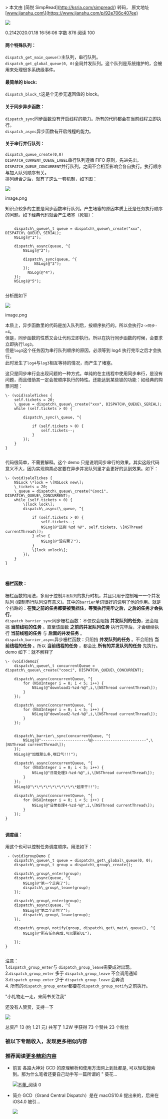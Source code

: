 \> 本文由 \[简悦 SimpRead\](http://ksria.com/simpread/) 转码， 原文地址 \[www.jianshu.com\](https://www.jianshu.com/p/92e706c407ee)

[![](https://upload.jianshu.io/users/upload_avatars/3028784/0c2dcc366330?imageMogr2/auto-orient/strip|imageView2/1/w/96/h/96/format/webp)](https://www.jianshu.com/u/3502959642ff)

0.2142020.01.18 16:56:06 字数 876 阅读 100

#### 两个特殊队列：

`dispatch_get_main_queue()`主队列，串行队列。  
`dispatch_get_global_queue(0, 0)`全局并发队列。这个队列是系统维护的，会被用来处理很多系统级事件。

#### 最简单的 block:

`dispatch_block_t`这是个无参无返回值的 block。

#### 关于同步异步函数：

`dispatch_sync`同步函数没有开启线程的能力。所有的代码都会在当前线程立即执行。  
`dispatch_async`异步函数有开启线程的能力。

#### 关于串行并行队列：

`dispatch_queue_create(0,0)`  
`DISPATCH_CURRENT_QUEUE_LABEL`串行队列遵循 FIFO 原则，先进先出。  
`DISPATCH_QUEUE_CONCURRENT`并行队列，之间不会相互影响会各自执行。执行顺序与加入队列顺序有关。  
排列组合之后，就有了这么一套机制，如下图：  

![](http://upload-images.jianshu.io/upload_images/3028784-5f50f4aabf5f4dad.png)

image.png

知识点较多的主要是同步函数串行队列。产生堵塞的原因本质上还是任务执行顺序的问题。如下经典代码就会产生堵塞（死锁）：

```
 
    dispatch\_queue\_t queue = dispatch\_queue\_create("xxx", DISPATCH\_QUEUE\_SERIAL);
    NSLog(@"1");
    
    dispatch\_async(queue, ^{
        NSLog(@"2");
        
        dispatch\_sync(queue, ^{
             NSLog(@"3");
        });
          NSLog(@"4");
    });
    NSLog(@"5");


```

分析图如下

![](http://upload-images.jianshu.io/upload_images/3028784-5c6434122c51a21e.png)

image.png

本质上，异步函数里的代码是加入队列后，按顺序执行的。所以会执行`2->同步->4`。  
但是，同步函数的性质又会让代码立即执行。所以在执行同步函数的时候，会要求立即执行`log3`。  
但是`log3`这个任务因为串行队列顺序的原因，必须等到 log4 执行完毕之后才会执行。  
此时发生了`log4`与`log3`相互等待的情况，而产生了堵塞。

这只是同步串行会出现问题的一种方式。单纯的在主线程中使用同步串行，是没有问题，而且借助其一定会按顺序执行的特性。还能达到某些锁的功能：如经典的购票问题：

```
\- (void)saleTickes {
    self.tickets = 20;
    \_queue = dispatch\_queue\_create("xxx", DISPATCH\_QUEUE\_SERIAL);
    while (self.tickets > 0) {
        
        dispatch\_sync(\_queue, ^{
            
            if (self.tickets > 0) {
                self.tickets--;
            }
        });
    }
}


```

代码很简单，不需要解释。这个 demo 只是说明同步串行的效果。其实这段代码意义不大，因为实现购票必定要在异步并发队列里才会更好的达到效果。如下：

```
\- (void)saleTickes {
    NSLock \*lock = \[NSLock new\];
    \_tickets = 20;
    \_queue = dispatch\_queue\_create("Cooci", DISPATCH\_QUEUE\_CONCURRENT);
    while (self.tickets > 0) {
        \[lock lock\];
        dispatch\_async(\_queue, ^{
            
            if (self.tickets > 0) {
                self.tickets--;
                NSLog(@"还剩 %zd %@", self.tickets, \[NSThread currentThread\]);
            } else {
                NSLog(@"没有票了");
            }
            \[lock unlock\];
        });
    }
}



```

#### 栅栏函数：

栅栏函数的用法，多用于控制`并发队列`的执行时机，并且只用于控制唯一一个并发队列 (控制串行队列没有意义)。其中的`barrier`单词很好的说明了他的作用。就是个挡路的：**在我之前的任务都要被我挡住，等我执行完毕之后，之后的任务才会执行**。  
`dispatch_barrier_sync`同步栅栏函数：不仅仅会阻挡 **并发队列的任务**，还会阻挡 **当前线程的任务** 。直至该函数 **之前的并发队列任务** 执行完毕后，才会继续执行 **当前线程的任务** 与 **后面的并发任务** 。  
`dispatch_barrier_async`异步栅栏函数：只阻挡 **并发队列的任务** 。不会阻挡 **当前线程的任务** 。所以 **当前线程的任务** ，都会比 **所有的并发队列的任务** 先执行。  
demo 如下：就不解释了

```
\- (void)demo2{
    dispatch\_queue\_t concurrentQueue = dispatch\_queue\_create("cooci", DISPATCH\_QUEUE\_CONCURRENT);
    
    dispatch\_async(concurrentQueue, ^{
        for (NSUInteger i = 0; i < 5; i++) {
            NSLog(@"download1-%zd-%@",i,\[NSThread currentThread\]);
        }
    });
    
    dispatch\_async(concurrentQueue, ^{
        for (NSUInteger i = 0; i < 5; i++) {
            NSLog(@"download2-%zd-%@",i,\[NSThread currentThread\]);
        }
    });
    
    
    dispatch\_barrier\_sync(concurrentQueue, ^{
        NSLog(@"---------------------%@------------------------",\[NSThread currentThread\]);
    });
    NSLog(@"加载那么多,喘口气!!!");
    
    dispatch\_async(concurrentQueue, ^{
        for (NSUInteger i = 0; i < 5; i++) {
            NSLog(@"日常处理3-%zd-%@",i,\[NSThread currentThread\]);
        }
    });
    NSLog(@"\*\*\*\*\*\*\*\*\*\*起来干!!");
    
    dispatch\_async(concurrentQueue, ^{
        for (NSUInteger i = 0; i < 5; i++) {
            NSLog(@"日常处理4-%zd-%@",i,\[NSThread currentThread\]);
        }
    });
}


```

#### 调度组：

用这个也可以控制任务调度顺序。用法如下：

```
 - (void)groupDemo {
    dispatch\_queue\_t queue = dispatch\_get\_global\_queue(0, 0);
    dispatch\_group\_t group = dispatch\_group\_create();
    
    dispatch\_group\_enter(group);
    dispatch\_async(queue, ^{
        NSLog(@"第一个走完了");
        dispatch\_group\_leave(group);
    });
    
    dispatch\_group\_enter(group);
    dispatch\_async(queue, ^{
        NSLog(@"第二个走完了");
        dispatch\_group\_leave(group);
    });
    
    dispatch\_group\_notify(group, dispatch\_get\_main\_queue(), ^{
        NSLog(@"所有任务完成,可以更新UI");
        
    });
}


```

注意：  
1.`dispatch_group_enter`与 `dispatch_group_leave`需要成对出现。  
2.`dispatch_group_enter` 多于 `dispatch_group_leave` 不会调用通知  
3.`dispatch_group_enter` 少于 `dispatch_group_leave` 会奔溃  
4\. 所有的`dispatch_group_enter`都要在`dispatch_group_notify`之前执行。

"小礼物走一走，来简书关注我"

还没有人赞赏，支持一下

[![](https://upload.jianshu.io/users/upload_avatars/3028784/0c2dcc366330?imageMogr2/auto-orient/strip|imageView2/1/w/100/h/100/format/webp)](https://www.jianshu.com/u/3502959642ff)

总资产 13 (约 1.21 元) 共写了 1.2W 字获得 73 个赞共 23 个粉丝

### 被以下专题收入，发现更多相似内容

### 推荐阅读[更多精彩内容](https://www.jianshu.com/)

*   前言 各路大神对 GCD 的原理解析和使用方法网上到处都是, 可以轻松搜索到。那为什么笔者还要自己动手写一篇所谓的 " 葵花...
    
    [![](https://cdn2.jianshu.io/assets/default_avatar/5-33d2da32c552b8be9a0548c7a4576607.jpg)不董\_](https://www.jianshu.com/u/a101fe5a851c)阅读 0
    
*   简介 GCD（Grand Central Dispatch）是在 macOS10.6 提出来的，后来在 iOS4.0 被引...
    
    [![](https://upload-images.jianshu.io/upload_images/1208202-c8290d87487adaa8.png?imageMogr2/auto-orient/strip|imageView2/1/w/300/h/240/format/webp)](https://www.jianshu.com/p/d8abe8aab5bf)